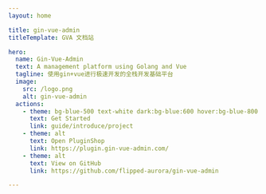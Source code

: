 ```yaml
---
layout: home

title: gin-vue-admin
titleTemplate: GVA 文档站

hero:
  name: Gin-Vue-Admin
  text: A management platform using Golang and Vue
  tagline: 使用gin+vue进行极速开发的全栈开发基础平台
  image:
    src: /logo.png
    alt: gin-vue-admin
  actions:
    - theme: bg-blue-500 text-white dark:bg-blue:600 hover:bg-blue-800 border border-blue-900
      text: Get Started
      link: guide/introduce/project
    - theme: alt
      text: Open PluginShop
      link: https://plugin.gin-vue-admin.com/
    - theme: alt
      text: View on GitHub
      link: https://github.com/flipped-aurora/gin-vue-admin

---
```

<script setup>
import HomeCompanyGroup from '/@theme/components/HomeCompanyGroup.vue';
import HomeCenterAd from '/@theme/components/HomeCenterAd.vue';
import Quicks from "/@theme/components/quicks.vue"
</script>
<Quicks/>

<HomeCompanyGroup/>

[//]: # (<IndexMounted />)
